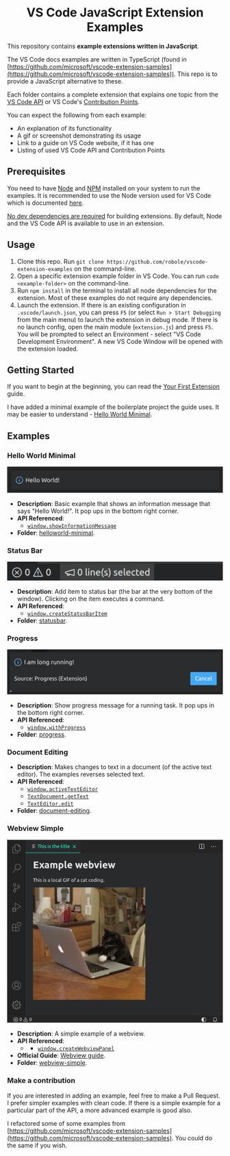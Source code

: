 <h1 align="center">
VS Code JavaScript Extension Examples
</h1>

This repository contains **example extensions written in JavaScript**.

The VS Code docs examples are written in TypeScript (found in [https://github.com/microsoft/vscode-extension-samples](https://github.com/microsoft/vscode-extension-samples)). This repo is to provide a JavaScript alternative to these.

Each folder contains a complete extension that explains one topic from the [VS Code API](https://code.visualstudio.com/api/references/vscode-api) or VS Code's [Contribution Points](https://code.visualstudio.com/api/references/contribution-points).

You can expect the following from each example:
- An explanation of its functionality
- A gif or screenshot demonstrating its usage
- Link to a guide on VS Code website, if it has one
- Listing of used VS Code API and Contribution Points

## Prerequisites

You need to have [Node](https://nodejs.org/en/) and [NPM](https://www.npmjs.com/) installed on your system to run the examples. It is recommended to use the Node version used for VS Code which is documented [here](https://github.com/Microsoft/vscode/wiki/How-to-Contribute#prerequisites).

<u>No dev dependencies are required</u> for building extensions. By default, Node and the VS Code API is available to use in an extension.

## Usage

1. Clone this repo. Run `git clone https://github.com/robole/vscode-extension-examples` on the command-line.
1. Open a specific extension example folder in VS Code. You can run `code <example-folder>` on the command-line.
1. Run `npm install` in the terminal to install all node dependencies for the extension. Most of these examples do not require any dependencies.
1. Launch the extension. If there is an existing configuration in `.vscode/launch.json`, you can press `F5` (or select `Run > Start Debugging` from the main menu) to launch the extension in debug mode. If there is no launch config, open the main module (`extension.js`) and press `F5`. You will be prompted to select an Environment - select "VS Code Development Environment". A new VS Code Window will be opened with the extension loaded.

## Getting Started

If you want to begin at the beginning, you can read the [Your First Extension](https://code.visualstudio.com/api/get-started/your-first-extension) guide.

I have added a minimal example of the boilerplate project the guide uses. It may be easier to understand - [Hello World Minimal](helloworld-minimal).

## Examples

### Hello World Minimal

 ![screenshot](helloworld-minimal/screenshot.png)

- **Description**: Basic example that shows an information message that says "Hello World!". It pop ups in the bottom right corner.
- **API Referenced**:
	- [`window.showInformationMessage`](https://code.visualstudio.com/api/references/vscode-api#window.showInformationMessage) 
- **Folder**: [helloworld-minimal](#helloworld-minimal).

### Status Bar

![screenshot](statusbar/img/screenshot.png)

- **Description**: Add item to status bar (the bar at the very bottom of the window). Clicking on the item executes a command.
- **API Referenced**:
	- [`window.createStatusBarItem`](https://code.visualstudio.com/api/references/vscode-api#window.createStatusBarItem)
- **Folder**: [statusbar](#statusbar).

### Progress

![screenshot](progress/img/screenshot.png)

- **Description**: Show progress message for a running task. It pop ups in the bottom right corner.
- **API Referenced**:
	- [`window.withProgress`](https://code.visualstudio.com/api/references/vscode-api#window.withProgress)
- **Folder**: [progress](#progress).

### Document Editing

- **Description**: Makes changes to text in a document (of the active text editor). The examples reverses selected text.
- **API Referenced**:
	- [`window.activeTextEditor`](https://code.visualstudio.com/api/references/vscode-api#window.activeTextEditor)
	- [`TextDocument.getText`](https://code.visualstudio.com/api/references/vscode-api#TextDocument.getText)
	- [`TextEditor.edit`](https://code.visualstudio.com/api/references/vscode-api#TextEditor.edit)
- **Folder**: [document-editing](#document-editing).

### Webview Simple

![screenshot](webview-simple/img/screenshot.png)

- **Description**: A simple example of a webview.
- **API Referenced**:
	- - [`window.createWebviewPanel`](https://code.visualstudio.com/api/references/vscode-api#window.createWebviewPanel)
- **Official Guide**: [Webview guide](https://code.visualstudio.com/api/extension-guides/webview).
- **Folder**: [webview-simple](#webview-simple).

### Make a contribution

If you are interested in adding an example, feel free to make a Pull Request. I prefer simpler examples with clean code. If there is a simple example for a particular part of the API, a more advanced example is good also.

I refactored some of some examples from [https://github.com/microsoft/vscode-extension-samples](https://github.com/microsoft/vscode-extension-samples). You could do the same if you wish.
